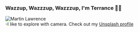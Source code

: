 ### Wazzup, Wazzzup, Wazzzup, I'm Terrance ✌🏾
![Martin Lawrence](https://pbs.twimg.com/tweet_video_thumb/DzfvyV0U0AACgQS.jpg)</br>
    -I like to explore with camera. Check out my [Unsplash profile](https://unsplash.com/@tkr92)
<!--
**terranceraper/terranceraper** is a ✨ _special_ ✨ repository because its `README.md` (this file) appears on your GitHub profile.


-->
